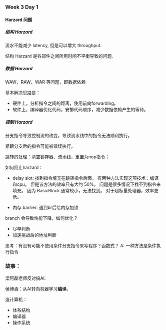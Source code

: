 ### Week 3 Day 1

#### Harzard 问题

##### 结构 Harzard

流水不能减少 latency, 但是可以增大 throughput.

结构 Harzard 是各部件之间所用时间不平衡导致的问题.

##### 数据 Harzard

WAW，RAW，WAR 等问题，即数据依赖

基本解决思路是：
- 硬件上，分析指令之间的距离，使用前向forwarding。
- 软件上，编译器优化代码，安排代码顺序，减少数据依赖产生的等待。

##### 控制 Harzard

分支指令导致控制流的改变，导致流水线中的指令无法顺利执行。

紧跟分支后的指令可能被错误执行。

跳转的处理：清空锁存器、流水线，重置为nop指令；

如何阻止harzard：

- delay slot: 找到指令填充在跳转指令后面。
有两种方法实现这项技术：编译和cpu。
但是该方法的效率只有大约 50%，
问题是很多情况下找不到指令来填充。
因为 BasicBlock 通常较小，无法找到。
对于超标量处理器，效率更低。

- 内存 barrier: 遇到br后给内存加锁

branch 会导致性能下降，如何优化？

- 尽早判断
- 加速挑战后的地址判断

思考：有没有可能不使用条件分支指令来写程序？函数式？
A: 一种方法是条件执行指令


### 故事：

梁阿磊老师反对搞AI.

侯博涵：从AI转向机器学习**编译**。

造计算机：
- 体系结构
- 编译器
- 操作系统
